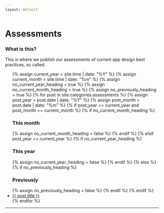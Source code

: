 ```yaml
---
layout: default
---
```


# Assessments

### What is this?
<p dl/>
This is where we publish our assessments of current app design best practices, so called.

<ul>
  {% assign current_year = site.time | date: "%Y" %}
  {% assign current_month = site.time | date: "%m" %}
  {% assign no_current_year_heading = true %}
  {% assign no_current_month_heading = true %}
  {% assign no_previously_heading = true %}
  {% for post in site.categories.assessments %}
    {% assign post_year = post.date | date: "%Y" %}
    {% assign post_month = post.date | date: "%m" %}
    {% if post_year == current_year and post_month == current_month %}
      {% if no_current_month_heading %}
        <h3>This month</h3>
        {% assign no_current_month_heading = false %}
      {% endif %}
    {% elsif post_year == current_year %}
      {% if no_current_year_heading %}
        <h3>This year</h3>
        {% assign no_current_year_heading = false %}
      {% endif %}
    {% else %}
      {% if no_previously_heading %}
        <h3>Previously</h3>
        {% assign no_previously_heading = false %}
      {% endif %}
    {% endif %}
    <li><a href="{{ post.url }}">{{ post.title }}</a></li>
  {% endfor %}
</ul>

<hr asterism/>